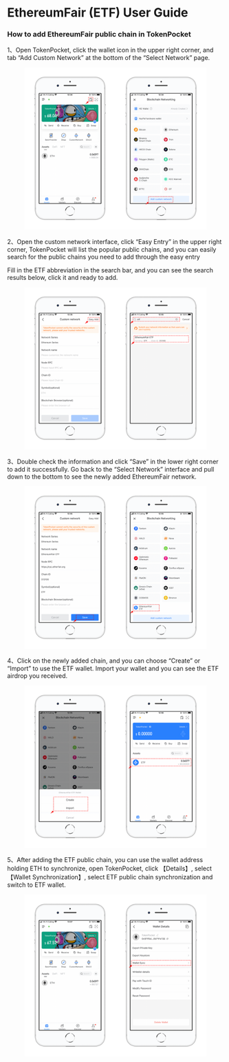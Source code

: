 # EthereumFair (ETF) User Guide

### How to add EthereumFair public chain in TokenPocket

1、Open TokenPocket, click the wallet icon in the upper right corner, and tab “Add Custom Network” at the bottom of the “Select Network” page.

<figure><img src="../../.gitbook/assets/1.png" alt=""><figcaption></figcaption></figure>

2、Open the custom network interface, click “Easy Entry” in the upper right corner, TokenPocket will list the popular public chains, and you can easily search for the public chains you need to add through the easy entry

Fill in the ETF abbreviation in the search bar, and you can see the search results below, click it and ready to add.

<figure><img src="../../.gitbook/assets/2.png" alt=""><figcaption></figcaption></figure>

3、Double check the information and click “Save” in the lower right corner to add it successfully. Go back to the “Select Network” interface and pull down to the bottom to see the newly added EthereumFair network.

<figure><img src="../../.gitbook/assets/3.png" alt=""><figcaption></figcaption></figure>

4、Click on the newly added chain, and you can choose “Create” or “Import” to use the ETF wallet. Import your wallet and you can see the ETF airdrop you received.

<figure><img src="../../.gitbook/assets/4.png" alt=""><figcaption></figcaption></figure>

5、After adding the ETF public chain, you can use the wallet address holding ETH to synchronize, open TokenPocket, click 【Details】, select 【Wallet Synchronization】, select ETF public chain synchronization and switch to ETF wallet.

<figure><img src="../../.gitbook/assets/5.png" alt=""><figcaption></figcaption></figure>

